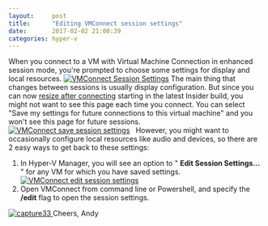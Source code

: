```yaml
---
layout:     post
title:      "Editing VMConnect session settings"
date:       2017-02-02 21:00:39
categories: hyper-v
---
```

When you connect to a VM with Virtual Machine Connection in enhanced session mode, you're prompted to choose some settings for display and local resources. [![VMConnect Session Settings](https://msdnshared.blob.core.windows.net/media/2017/02/Capture.png)](https://msdnshared.blob.core.windows.net/media/2017/02/Capture.png) The main thing that changes between sessions is usually display configuration. But since you can now [resize after connecting](https://blogs.technet.microsoft.com/virtualization/2017/01/27/introducing-vmconnect-dynamic-resize/) starting in the latest Insider build, you might not want to see this page each time you connect. You can select "Save my settings for future connections to this virtual machine" and you won't see this page for future sessions.  [![VMConnect save session settings](https://msdnshared.blob.core.windows.net/media/2017/02/Capture77.png)](https://msdnshared.blob.core.windows.net/media/2017/02/Capture77.png)   However, you might want to occasionally configure local resources like audio and devices, so there are 2 easy ways to get back to these settings: 

  1. In Hyper-V Manager, you will see an option to " **Edit Session Settings...** " for any VM for which you have saved settings. [ ](https://msdnshared.blob.core.windows.net/media/2017/02/Capture22.png)[![VMConnect edit session settings](https://msdnshared.blob.core.windows.net/media/2017/02/Capture22.png) ](https://msdnshared.blob.core.windows.net/media/2017/02/Capture22.png)
  2. Open VMConnect from command line or Powershell, and specify the **/edit** flag to open the session settings. 

[![capture33](https://msdnshared.blob.core.windows.net/media/2017/02/Capture33.png) ](https://msdnshared.blob.core.windows.net/media/2017/02/Capture33.png) Cheers, Andy
